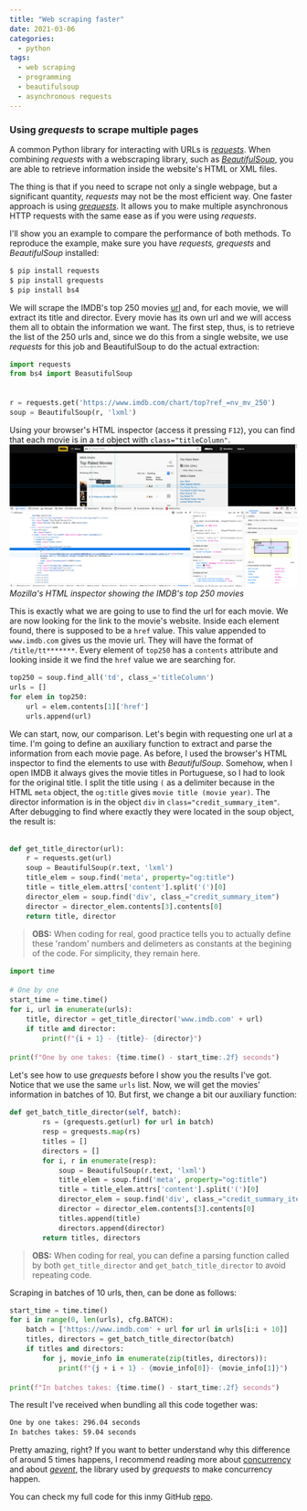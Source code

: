 ```yaml
---
title: "Web scraping faster"
date: 2021-03-06
categories:
  - python
tags:
  - web scraping
  - programming
  - beautifulsoup
  - asynchronous requests
---
```


### Using *grequests* to scrape multiple pages

A common Python library for interacting with URLs is [*requests*][requests-docs]. When combining *requests* with a webscraping library, such as [*BeautifulSoup*][soup-docs], you are able to retrieve information inside the website's HTML or XML files.

The thing is that if you need to scrape not only a single webpage, but a significant quantity, *requests* may not be the most efficient way. One faster approach is using [*grequests*][grequests]. It allows you to make multiple asynchronous HTTP requests with the same ease as if you were using *requests*.

I'll show you an example to compare the performance of both methods. To reproduce the example, make sure you have *requests, grequests* and *BeautifulSoup* installed:

```bash
$ pip install requests
$ pip install grequests
$ pip install bs4
```

We will scrape the IMDB's top 250 movies [url][top250] and, for each movie, we will extract its title and director. Every movie has its own url and we will access them all to obtain the information we want. The first step, thus, is to retrieve the list of the 250 urls and, since we do this from a single website, we use *requests* for this job and BeautifulSoup to do the actual extraction:

```python
import requests
from bs4 import BeasutifulSoup


r = requests.get('https://www.imdb.com/chart/top?ref_=nv_mv_250')
soup = BeautifulSoup(r, 'lxml')
```

Using your browser's HTML inspector (access it pressing `F12`), you can find that each movie is in a `td` object with `class="titleColumn"`. 
![HTML inspector](/assets/images/imdb_top250_html_inspector.png 'HTML inspector')
*Mozilla's HTML inspector showing the IMDB's top 250 movies*

This is exactly what we are going to use to find the url for each movie. We are now looking for the link to the movie's website. Inside each element found, there is supposed to be a `href` value. This value appended to `www.imdb.com` gives us the movie url. They will have the format of `/title/tt*******`. Every element of `top250` has a `contents` attribute and looking inside it we find the `href` value we are searching for.


```python
top250 = soup.find_all('td', class_='titleColumn')
urls = []
for elem in top250:
    url = elem.contents[1]['href']
    urls.append(url)
```

We can start, now, our comparison. Let's begin with requesting one url at a time. I'm going to define an auxiliary function to extract and parse the information from each movie page. As before, I used the browser's HTML inspector to find the elements to use with *BeautifulSoup*. Somehow, when I open IMDB it always gives the movie titles in Portuguese, so I had to look for the original title. I split the title using `(` as a delimiter because in the HTML `meta` object, the `og:title` gives `movie title (movie year)`. The director information is in the object `div` in `class="credit_summary_item"`. After debugging to find where exactly they were located in the soup object, the result is:
```python

def get_title_director(url):
    r = requests.get(url)
    soup = BeautifulSoup(r.text, 'lxml')
    title_elem = soup.find('meta', property="og:title")
    title = title_elem.attrs['content'].split('(')[0]
    director_elem = soup.find('div', class_="credit_summary_item")
    director = director_elem.contents[3].contents[0]
    return title, director

```
> **OBS:** When coding for real, good practice tells you to actually define these 'random' numbers and delimeters as constants at the begining of the code. For simplicity, they remain here.

```python
import time

# One by one
start_time = time.time()
for i, url in enumerate(urls):
    title, director = get_title_director('www.imdb.com' + url)
    if title and director:
        print(f"{i + 1} - {title}- {director}")

print(f"One by one takes: {time.time() - start_time:.2f} seconds")
```

Let's see how to use *grequests* before I show you the results I've got. Notice that we use the same `urls` list. Now, we will get the movies' information in batches of 10. But first, we change a bit our auxiliary function:

```python
def get_batch_title_director(self, batch):
        rs = (grequests.get(url) for url in batch)
        resp = grequests.map(rs)
        titles = []
        directors = []
        for i, r in enumerate(resp):
        	soup = BeautifulSoup(r.text, 'lxml')
        	title_elem = soup.find('meta', property="og:title")
        	title = title_elem.attrs['content'].split('(')[0]
        	director_elem = soup.find('div', class_="credit_summary_item")
        	director = director_elem.contents[3].contents[0]
            titles.append(title)
            directors.append(director)
        return titles, directors
```

> **OBS:** When coding for real, you can define a parsing function called by both `get_title_director` and `get_batch_title_director` to avoid repeating code.

Scraping in batches of 10 urls, then, can be done as follows:

```python
start_time = time.time()
for i in range(0, len(urls), cfg.BATCH):
    batch = ['https://www.imdb.com' + url for url in urls[i:i + 10]]
    titles, directors = get_batch_title_director(batch)
    if titles and directors:
        for j, movie_info in enumerate(zip(titles, directors)):
            print(f"{j + i + 1} - {movie_info[0]}- {movie_info[1]}")

print(f"In batches takes: {time.time() - start_time:.2f} seconds")
```

The result I've received when bundling all this code together was:

```bash
One by one takes: 296.04 seconds
In batches takes: 59.04 seconds
```

Pretty amazing, right? If you want to better understand why this difference of around 5 times happens, I recommend reading more about [concurrency][concurrency] and about [*gevent*][gevent], the library used by *grequests* to make concurrency happen.

You can check my full code for this inmy GitHub [repo][imdb-repo].

[requests-docs]: https://requests.readthedocs.io
[soup-docs]: https://beautiful-soup-4.readthedocs.io/en/latest/
[grequests]: https://github.com/spyoungtech/grequests
[top250]: https://www.imdb.com/chart/top?ref_=nv_mv_250
[gevent]: http://www.gevent.org/
[concurrency]: https://en.wikipedia.org/wiki/Concurrency_(computer_science)
[imdb-repo]: https://github.com/lnros/top-250-imdb-movies-scraper